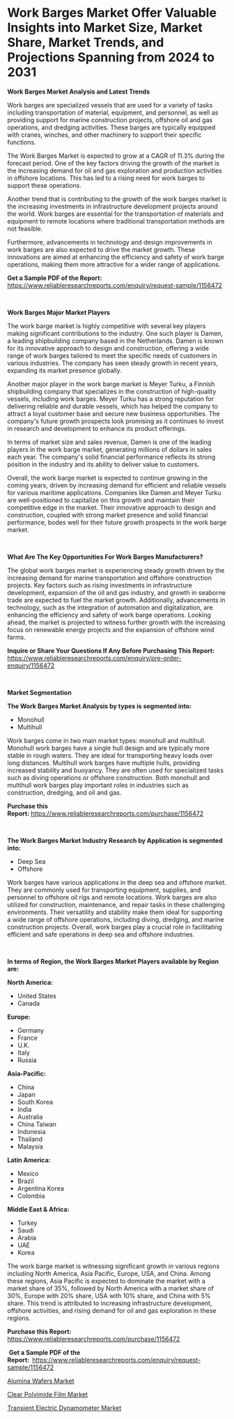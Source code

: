 <p><h1>Work Barges Market Offer Valuable Insights into Market Size, Market Share, Market Trends, and Projections Spanning from 2024 to 2031</h1></p><p><strong>Work Barges Market Analysis and Latest Trends</strong></p>
<p><p>Work barges are specialized vessels that are used for a variety of tasks including transportation of material, equipment, and personnel, as well as providing support for marine construction projects, offshore oil and gas operations, and dredging activities. These barges are typically equipped with cranes, winches, and other machinery to support their specific functions.</p><p>The Work Barges Market is expected to grow at a CAGR of 11.3% during the forecast period. One of the key factors driving the growth of the market is the increasing demand for oil and gas exploration and production activities in offshore locations. This has led to a rising need for work barges to support these operations.</p><p>Another trend that is contributing to the growth of the work barges market is the increasing investments in infrastructure development projects around the world. Work barges are essential for the transportation of materials and equipment to remote locations where traditional transportation methods are not feasible.</p><p>Furthermore, advancements in technology and design improvements in work barges are also expected to drive the market growth. These innovations are aimed at enhancing the efficiency and safety of work barge operations, making them more attractive for a wider range of applications.</p></p>
<p><strong>Get a Sample PDF of the Report:&nbsp;</strong> <a href="https://www.reliableresearchreports.com/enquiry/request-sample/1156472">https://www.reliableresearchreports.com/enquiry/request-sample/1156472</a></p>
<p>&nbsp;</p>
<p><strong>Work Barges Major Market Players</strong></p>
<p><p>The work barge market is highly competitive with several key players making significant contributions to the industry. One such player is Damen, a leading shipbuilding company based in the Netherlands. Damen is known for its innovative approach to design and construction, offering a wide range of work barges tailored to meet the specific needs of customers in various industries. The company has seen steady growth in recent years, expanding its market presence globally.</p><p>Another major player in the work barge market is Meyer Turku, a Finnish shipbuilding company that specializes in the construction of high-quality vessels, including work barges. Meyer Turku has a strong reputation for delivering reliable and durable vessels, which has helped the company to attract a loyal customer base and secure new business opportunities. The company's future growth prospects look promising as it continues to invest in research and development to enhance its product offerings.</p><p>In terms of market size and sales revenue, Damen is one of the leading players in the work barge market, generating millions of dollars in sales each year. The company's solid financial performance reflects its strong position in the industry and its ability to deliver value to customers.</p><p>Overall, the work barge market is expected to continue growing in the coming years, driven by increasing demand for efficient and reliable vessels for various maritime applications. Companies like Damen and Meyer Turku are well-positioned to capitalize on this growth and maintain their competitive edge in the market. Their innovative approach to design and construction, coupled with strong market presence and solid financial performance, bodes well for their future growth prospects in the work barge market.</p></p>
<p>&nbsp;</p>
<p><strong>What Are The Key Opportunities For Work Barges Manufacturers?</strong></p>
<p><p>The global work barges market is experiencing steady growth driven by the increasing demand for marine transportation and offshore construction projects. Key factors such as rising investments in infrastructure development, expansion of the oil and gas industry, and growth in seaborne trade are expected to fuel the market growth. Additionally, advancements in technology, such as the integration of automation and digitalization, are enhancing the efficiency and safety of work barge operations. Looking ahead, the market is projected to witness further growth with the increasing focus on renewable energy projects and the expansion of offshore wind farms.</p></p>
<p><strong>Inquire or Share Your Questions If Any Before Purchasing This Report:</strong> <a href="https://www.reliableresearchreports.com/enquiry/pre-order-enquiry/1156472">https://www.reliableresearchreports.com/enquiry/pre-order-enquiry/1156472</a></p>
<p>&nbsp;</p>
<p><strong>Market Segmentation</strong></p>
<p><strong>The Work Barges Market Analysis by types is segmented into:</strong></p>
<p><ul><li>Monohull</li><li>Multihull</li></ul></p>
<p><p>Work barges come in two main market types: monohull and multihull. Monohull work barges have a single hull design and are typically more stable in rough waters. They are ideal for transporting heavy loads over long distances. Multihull work barges have multiple hulls, providing increased stability and buoyancy. They are often used for specialized tasks such as diving operations or offshore construction. Both monohull and multihull work barges play important roles in industries such as construction, dredging, and oil and gas.</p></p>
<p><strong>Purchase this Report:&nbsp;</strong><a href="https://www.reliableresearchreports.com/purchase/1156472">https://www.reliableresearchreports.com/purchase/1156472</a></p>
<p>&nbsp;</p>
<p><strong>The Work Barges Market Industry Research by Application is segmented into:</strong></p>
<p><ul><li>Deep Sea</li><li>Offshore</li></ul></p>
<p><p>Work barges have various applications in the deep sea and offshore market. They are commonly used for transporting equipment, supplies, and personnel to offshore oil rigs and remote locations. Work barges are also utilized for construction, maintenance, and repair tasks in these challenging environments. Their versatility and stability make them ideal for supporting a wide range of offshore operations, including diving, dredging, and marine construction projects. Overall, work barges play a crucial role in facilitating efficient and safe operations in deep sea and offshore industries.</p></p>
<p>&nbsp;</p>
<p><strong>In terms of Region, the Work Barges Market Players available by Region are:</strong></p>
<p>
    <p> <strong> North America: </strong>
        <ul>
            <li>United States</li>
            <li>Canada</li>
        </ul>
        </p> 
    <p> <strong> Europe: </strong>
        <ul>
            <li>Germany</li>
            <li>France</li>
            <li>U.K.</li>
            <li>Italy</li>
            <li>Russia</li>
        </ul>
        </p> 
    <p> <strong> Asia-Pacific: </strong>
        <ul>
            <li>China</li>
            <li>Japan</li>
            <li>South Korea</li>
            <li>India</li>
            <li>Australia</li>
            <li>China Taiwan</li>
            <li>Indonesia</li>
            <li>Thailand</li>
            <li>Malaysia</li>
        </ul>
        </p> 
    <p> <strong> Latin America: </strong>
        <ul>
            <li>Mexico</li>
            <li>Brazil</li>
            <li>Argentina Korea</li>
            <li>Colombia</li>
        </ul>
        </p> 
    <p> <strong> Middle East & Africa: </strong>
        <ul>
            <li>Turkey</li>
            <li>Saudi</li>
            <li>Arabia</li>
            <li>UAE</li>
            <li>Korea</li>
        </ul>
    </p>
    </p>
<p><p>The work barge market is witnessing significant growth in various regions including North America, Asia Pacific, Europe, USA, and China. Among these regions, Asia Pacific is expected to dominate the market with a market share of 35%, followed by North America with a market share of 30%, Europe with 20% share, USA with 10% share, and China with 5% share. This trend is attributed to increasing infrastructure development, offshore activities, and rising demand for oil and gas exploration in these regions.</p></p>
<p><strong>Purchase this Report: </strong><a href="https://www.reliableresearchreports.com/purchase/1156472">https://www.reliableresearchreports.com/purchase/1156472</a></p>
<p>&nbsp;<strong>Get a Sample PDF of the Report:&nbsp;&nbsp;</strong><a href="https://www.reliableresearchreports.com/enquiry/request-sample/1156472">https://www.reliableresearchreports.com/enquiry/request-sample/1156472</a></p>
<p><strong></strong></p>
<p><p><a href="https://view.publitas.com/reportprime-1/alumina-wafers-market-provides-detailed-segmentation-of-this-market-based-on-type-application-and-region-and-forecast-for-the-period-from-2023-2030/">Alumina Wafers Market</a></p><p><a href="https://view.publitas.com/reportprime-1/clear-polyimide-film-market-research-report-forecasted-for-period-from-2023-2030-by-market-type-market-application-and-region/">Clear Polyimide Film Market</a></p><p><a href="https://view.publitas.com/reportprime-1/transient-electric-dynamometer-market-provides-detailed-segmentation-of-this-market-based-on-type-application-and-region-and-forecast-for-the-period-from-2023-2030/">Transient Electric Dynamometer Market</a></p></p>